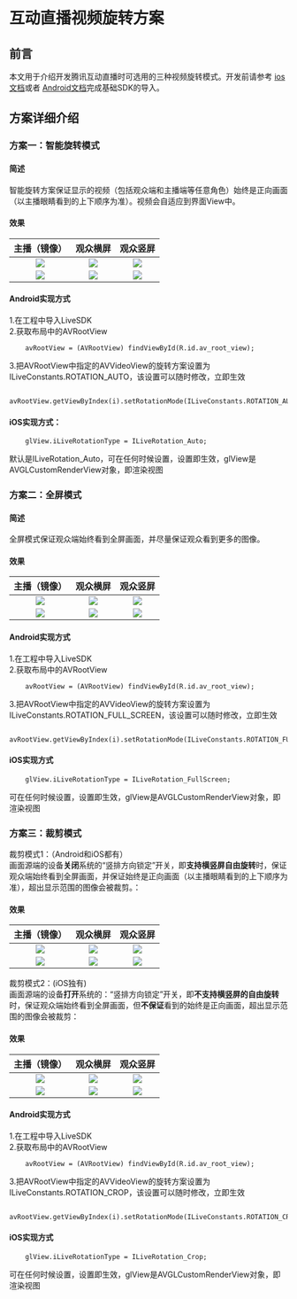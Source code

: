 # 互动直播视频旋转方案
## 前言
本文用于介绍开发腾讯互动直播时可选用的三种视频旋转模式。开发前请参考
[ios文档](https://www.qcloud.com/document/product/268/7660)或者
[Android文档](https://www.qcloud.com/document/product/268/7658)完成基础SDK的导入。
## 方案详细介绍
### 方案一：智能旋转模式
#### 简述
智能旋转方案保证显示的视频（包括观众端和主播端等任意角色）始终是正向画面（以主播眼睛看到的上下顺序为准）。视频会自适应到界面View中。
#### 效果

主播（镜像）  | 观众横屏  | 观众竖屏
:-------------:|:-------------:|:-------------:
![](https://mc.qcloudimg.com/static/img/9c92bc6451a93a712bc690546f50f599/A1.jpg)| ![](https://mc.qcloudimg.com/static/img/bcd3f3c3de5f9bde1c4118d2f6b3184e/A2.jpg) | ![](https://mc.qcloudimg.com/static/img/3046bacdce4346d3648463f1ff9e9528/A3.jpg)|
![](https://mc.qcloudimg.com/static/img/0b060536074d4694135053e50f85ac44/A4.jpg)| ![](https://mc.qcloudimg.com/static/img/b3b5844c8b8ca160a22d997cc5da9e88/A5.jpg) | ![](https://mc.qcloudimg.com/static/img/cdd8766bc972215373b1ae8126a73b7a/A6.jpg)|

#### Android实现方式
1.在工程中导入LiveSDK    
2.获取布局中的AVRootView

```
	avRootView = (AVRootView) findViewById(R.id.av_root_view);
```

3.把AVRootView中指定的AVVideoView的旋转方案设置为ILiveConstants.ROTATION_AUTO，该设置可以随时修改，立即生效

```
	avRootView.getViewByIndex(i).setRotationMode(ILiveConstants.ROTATION_AUTO);
```

#### iOS实现方式：

```
    glView.iLiveRotationType = ILiveRotation_Auto;
```    
    
默认是ILiveRotation_Auto，可在任何时候设置，设置即生效，glView是AVGLCustomRenderView对象，即渲染视图
### 方案二：全屏模式
#### 简述
全屏模式保证观众端始终看到全屏画面，并尽量保证观众看到更多的图像。
#### 效果

主播（镜像）  | 观众横屏  | 观众竖屏
:-------------:|:-------------:|:-------------:
![](https://mc.qcloudimg.com/static/img/9c92bc6451a93a712bc690546f50f599/B1.jpg)| ![](https://mc.qcloudimg.com/static/img/9c92bc6451a93a712bc690546f50f599/B2.jpg) | ![](https://mc.qcloudimg.com/static/img/ef07e8078875acf21469c322ce5b0f9a/B3.jpg)|
![](https://mc.qcloudimg.com/static/img/0b060536074d4694135053e50f85ac44/B4.jpg)| ![](https://mc.qcloudimg.com/static/img/11cd19c76da96c5407feeaf986c603cd/B5.jpg) | ![](https://mc.qcloudimg.com/static/img/cdd8766bc972215373b1ae8126a73b7a/B6.jpg)|
#### Android实现方式
1.在工程中导入LiveSDK    
2.获取布局中的AVRootView

```
	avRootView = (AVRootView) findViewById(R.id.av_root_view);
```

3.把AVRootView中指定的AVVideoView的旋转方案设置为ILiveConstants.ROTATION_FULL_SCREEN，该设置可以随时修改，立即生效

```
	avRootView.getViewByIndex(i).setRotationMode(ILiveConstants.ROTATION_FULL_SCREEN);
```

#### iOS实现方式    

```    
    glView.iLiveRotationType = ILiveRotation_FullScreen;   
```
 
可在任何时候设置，设置即生效，glView是AVGLCustomRenderView对象，即渲染视图

### 方案三：裁剪模式
裁剪模式1：（Android和iOS都有）    
画面源端的设备**关闭**系统的“竖排方向锁定”开关，即**支持横竖屏自由旋转**时，保证观众端始终看到全屏画面，并保证始终是正向画面（以主播眼睛看到的上下顺序为准），超出显示范围的图像会被裁剪。：
#### 效果

主播（镜像）  | 观众横屏  | 观众竖屏
:-------------: | :-------------: | :-------------:
![](https://mc.qcloudimg.com/static/img/9c92bc6451a93a712bc690546f50f599/C1.jpg)| ![](https://mc.qcloudimg.com/static/img/bcd3f3c3de5f9bde1c4118d2f6b3184e/C2.jpg) | ![](https://mc.qcloudimg.com/static/img/a1fa421bdd054eb0f4421f09cc595514/C3.png)|
![](https://mc.qcloudimg.com/static/img/0b060536074d4694135053e50f85ac44/C4.jpg)| ![](https://mc.qcloudimg.com/static/img/591b988158d3b3b48c3fdc8f82b6a91e/C5.png) | ![](https://mc.qcloudimg.com/static/img/cdd8766bc972215373b1ae8126a73b7a/C6.jpg)|

裁剪模式2：(iOS独有)    
画面源端的设备**打开**系统的：“竖排方向锁定”开关，即**不支持横竖屏的自由旋转**时，保证观众端始终看到全屏画面，但**不保证**看到的始终是正向画面，超出显示范围的图像会被裁剪：
#### 效果

主播（镜像）  | 观众横屏  | 观众竖屏
:-------------: | :-------------: | :-------------:
![](https://mc.qcloudimg.com/static/img/9c92bc6451a93a712bc690546f50f599/D1.jpg)| ![](https://mc.qcloudimg.com/static/img/bcd3f3c3de5f9bde1c4118d2f6b3184e/D2.jpg) |![](https://mc.qcloudimg.com/static/img/4f95ffe1aa8e9a30c51f187231c5ec69/D3.jpg) |
![](https://mc.qcloudimg.com/static/img/0b060536074d4694135053e50f85ac44/D4.jpg)| ![](https://mc.qcloudimg.com/static/img/02689f4cf0bb045daff0d20333d36575/D5.jpg) |![](https://mc.qcloudimg.com/static/img/cdd8766bc972215373b1ae8126a73b7a/D6.jpg)|
#### Android实现方式
1.在工程中导入LiveSDK    
2.获取布局中的AVRootView

```
	avRootView = (AVRootView) findViewById(R.id.av_root_view);
```

3.把AVRootView中指定的AVVideoView的旋转方案设置为ILiveConstants.ROTATION_CROP，该设置可以随时修改，立即生效

```
	avRootView.getViewByIndex(i).setRotationMode(ILiveConstants.ROTATION_CROP);
```	
#### iOS实现方式

```  
    glView.iLiveRotationType = ILiveRotation_Crop;
```  
    
可在任何时候设置，设置即生效，glView是AVGLCustomRenderView对象，即渲染视图